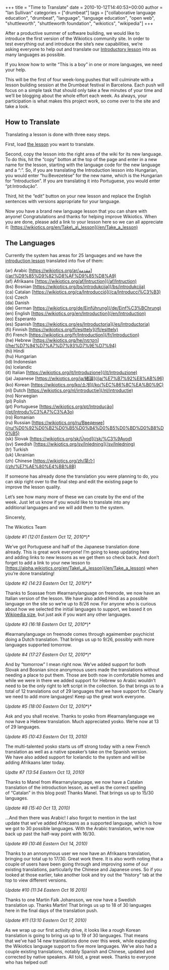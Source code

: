+++
title = "Time to Translate"
date = 2010-10-12T14:40:53+00:00
author = "Ian Sullivan"
categories = ["drumbeat"]
tags = ["collaborative language education", "drumbeat", "language", "language education", "open web", "shuttleworth", "shuttleworth foundation", "wikiotics", "wikipedia"]
+++

After a productive summer of software building, we would like to  
introduce the first version of the Wikiotics community site. In order to  
test everything out and introduce the site’s new capabilities, we’re  
asking everyone to help out and translate our [Introductory lesson](/en/Introduction) into as many languages as possible.

If you know how to write “This is a boy” in one or more languages, we need your help.

This will be the first of four week-long pushes that will culminate with a lesson building session at the Drumbeat festival in Barcelona. Each push will focus on a simple task that should only take a few minutes of your time and we’ll be blogging about the whole effort each week. As always, your participation is what makes this project work, so come over to the site and take a look.

## How to Translate

Translating a lesson is done with three easy steps.

First, load [the lesson](/en/Introduction) you want to translate.

Second, copy the lesson into the right area of the wiki for its new language. To do this, hit the “copy” botton at the top of the page and enter in a new name for the lesson, starting with the language code for the new language and a “:”. So, if you are translating the Introduction lesson into Hungarian, you would enter “hu:Bevezetése” for the new name, which is the Hungarian for “Introduction”. If you are translating it into Portuguese, you would enter “pt:Introdução”.

Third, hit the “edit” button on your new lesson and replace the English sentences with versions appropriate for your language.

Now you have a brand new language lesson that you can share with anyone! Congratulations and thanks for helping improve Wikiotics. When you are done, please add a link to your lesson here so we can all appreciate it: [https://wikiotics.org/en/Take\_a\_lesson](/en/Take_a_lesson)

## The Languages

Currently the system has areas for 25 languages and we have the [introduction lesson](/en/Introduction) translated into five of them:

(ar) Arabic [https://wikiotics.org/ar/مقدمة](/ar/%D9%85%D9%82%D8%AF%D9%85%D8%A9)  
(af) Afrikaans [https://wikiotics.org/af/Intruction](/af/Intruction)  
(bs) Bosnian [https://wikiotics.org/bs/introdukcija](/bs/introdukcija)  
(ca) Catalan [https://wikiotics.org/ca/Introducció](/ca/Introducci%C3%B3)  
(cs) Czech  
(da) Danish  
(de) German [https://wikiotics.org/de/Einführung](/de/Einf%C3%BChrung)  
(en) English [https://wikiotics.org/en/Introduction](/en/Introduction)  
(eo) Esperanto  
(es) Spanish [https://wikiotics.org/es/Introductoria](/es/Introductoria)  
(fi) Finnish [https://wikiotics.org/fi/esittely](/fi/esittely)  
(fr) French [https://wikiotics.org/fr/Introduction](/fr/Introduction)  
(he) Hebrew [https://wikiotics.org/he/הקדמה](/he/%D7%94%D7%A7%D7%93%D7%9E%D7%94)  
(hi) Hindi  
(hu) Hungarian  
(id) Indonesian  
(is) Icelandic  
(it) Italian [https://wikiotics.org/it/Introduzione](/it/Introduzione)  
(ja) Japanese [https://wikiotics.org/ja/緒論](/ja/%E7%B7%92%E8%AB%96)  
(ko) Korean [https://wikiotics.org/ko/소개](/ko/%EC%86%8C%EA%B0%9C)  
(nl) Dutch [https://wikiotics.org/nl/introductie](/nl/introductie)  
(no) Norwegian  
(pl) Polish  
(pt) Portuguese [https://wikiotics.org/pt/Introdução](/pt/Introdu%C3%A7%C3%A3o)  
(ro) Romanian  
(ru) Russian [https://wikiotics.org/ru/Введение](/ru/%D0%92%D0%B2%D0%B5%D0%B4%D0%B5%D0%BD%D0%B8%D0%B5)  
(sk) Slovak [https://wikiotics.org/sk/Úvod](/sk/%C3%9Avod)  
(sv) Swedish [https://wikiotics.org/sv/Inledning](/sv/Inledning)  
(tr) Turkish  
(uk) Ukrainian  
(zh) Chinese [https://wikiotics.org/zh/简介](/zh/%E7%AE%80%E4%BB%8B)

If someone has already done the translation you were planning to do, you  
can skip right over to the final step and edit the existing page to  
improve the lesson quality.

Let’s see how many more of these we can create by the end of the  
week. Just let us know if you would like to translate into any  
additional languages and we will add them to the system.

Sincerely,

The Wikiotics Team

*Update #1 (12:01 Eastern* *Oct 12, 2010**)*

We’ve got Portuguese and half of the Japanese translation done  
already. This is great work everyone! I’m going to keep updating here  
and adding links to new lessons as we get them so check back. And don’t  
forget to add a link to your new lesson to [https://alpha.wikiotics.org/en/Take\_a\_lesson](/en/Take_a_lesson) when you’re done translating!

*Update #2 (14:23 Eastern* *Oct 12, 2010**)*

Thanks to Soassae from #learnanylanguage on freenode, we now have an  
Italian version of the lesson. We have also added Hindi as a possible  
language on the site so we’re up to 8/26 now. For anyone who is curious  
about how we selected the initial languages to support, we based it on [Wikipedia size](https://meta.wikimedia.org/wiki/List_of_Wikipedias), but just ask if you want any other languages.

*Update #3 (16:18 Eastern* *Oct 12, 2010**)*

#learnanylanguage on freenode comes through agaimember psychicist doing a Dutch translation. That brings us up to 9/26, possibly with more languages supported tomorrow.

*Update #4 (17:27 Eastern* *Oct 12, 2010**)*

And by “tomorrow” I mean right now. We’ve added support for both  
Slovak and Bosnian since anonymous users made the translations without needing a place to put them. Those are both now in comfortable homes and while we were in there we added support for Hebrew so Arabic wouldn’t need to be the only right to left script in the collection. So that brings us to a total of 12 translations out of 29 languages that we have support for. Clearly we need to add more languages! Keep up the great work everyone.

*Update #5 (18:00 Eastern* *Oct 12, 2010**)*

Ask and you shall receive. Thanks to yosko from #learnanylanguage we now have a Hebrew translation. Much appreciated yosko. We’re now at 13 of 29 languages.

*Update #5 (10:43 Eastern Oct 13, 2010)*

The multi-talented yosko starts us off strong today with a new French  
translation as well as a native speaker’s take on the Spanish version.  
We have also added support for Icelandic to the system and will be  
adding Afrikaans later today.

*Updte #7 (13:54 Eastern Oct 13, 2010)*

Thanks to Manel from #learnanylanguage, we now have a Catalan  
translation of the introduction lesson, as well as the correct spelling  
of “Catalan” in this blog post! Thanks Manel. That brings us up to 15/30  
languages.

*Update #8 (15:40 Oct 13, 2010)*

…And then there was Arabic! I also forgot to mention in the last  
update that we’ve added Afrkcaans as a supported language, which is how we got to 30 possible languages. With the Arabic translation, we’re now back up past the half-way point with 16/30.

*Update #9 (10:46 Eastern Oct 14, 2010)*

Thanks to an annonymous user we now have an Afrikaans translation, bringing our total up to 17/30. Great work there. It is also worth noting that a couple of users have been going through and improving some of our existing translations, particularly the Chinese and Japanese ones. So if you looked at those earlier, take another look and try out the “history” tab at the top to view different versions.

*Update #10 (11:34 Eastern Oct 16 2010)*

Thanks to one Martin Falk Johansson, we now have a Swedish  
translation up. Thanks Martin! That brings us up to 18 of 30 languages  
here in the final days of the translation push.

*Update #11 (13:10 Eastern Oct 17, 2010)*

As we wrap up our first activity drive, it looks like a rough Korean  
translation is going to bring us up to 19 of 30 languages. That means  
that we’ve had 14 new translations done over this week, while expanding the Wikiotics language support to five more languages. We’ve also had a couple existing translations, notably Spanish and Chinese, updated and corrected by native speakers. All told, a great week. Thanks to everyone who has helped out!
